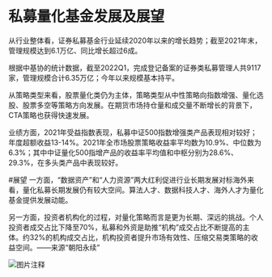 # 私募量化基金发展及展望


从行业整体看，证券私募基金行业延续2020年以来的增长趋势；截至2021年末，管理规模达到6.1万亿、同比增长超过6成。

根据中基协的统计数据，截至2022Q1，完成登记备案的证券类私募管理人共9117家，管理规模合计6.35万亿；今年以来规模基本持平。

从策略类型来看，股票量化类仍为主体，策略类型从中性策略向指数增强、量化选股、股票多空等策略方向发展。在期货市场持仓量和成交量不断增长的背景下，CTA策略也获得快速发展。

业绩方面，2021年受益指数表现，私募中证500指数增强类产品表现相对较好；年度超额收益13-14%。2021年全市场股票策略收益率平均数为10.9%、中位数为6.3%；其中中证量化500指增产品的收益率平均值和中枢分别为28.6%、29.3%，在多头类产品中表现较好。

#展望
一方面，“数据资产”和“人力资源”两大红利促进行业长期发展对标海外来看，量化私募长期发展仍有较大空间。算法人才、数据科技人才、海外人才为量化基金提供发展动能。

另一方面，投资者机构化的过程，对量化策略而言是更为长期、深远的挑战。个人投资者成交占比下降至70%，私募和外资是助推“机构”成交占比不断提高的主体。约32%的机构成交占比，机构投资者提升市场有效性、压缩交易类策略的收益空间。——来源“朝阳永续”

![图片注释](http://storage-uqer.datayes.com/6245aa787bf0370166768fd0/c3c10aee-da68-11ec-99dd-0242ac140002)